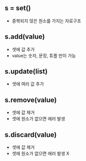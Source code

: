 ## s = set()

-   중복되지 않은 원소를 가지는 자료구조

## s.add(value)

-   셋에 값 추가
-   value는 숫자, 문장, 튜플 만이 가능

## s.update(list)

-   셋에 여러 값 추가

## s.remove(value)

-   셋에 값 제거
-   셋에 원소가 없으면 에러 발생

## s.discard(value)

-   셋에 값 제거
-   셋에 원소가 없으면 에러 발생 X
